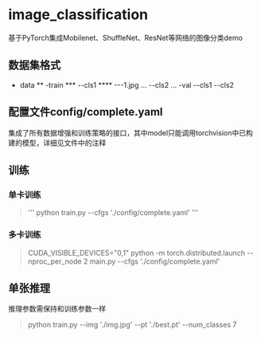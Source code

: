 # image_classification
基于PyTorch集成Mobilenet、ShuffleNet、ResNet等网络的图像分类demo

## 数据集格式
* data
** -train
*** --cls1
**** ---1.jpg
      ...
    --cls2
    ...
   -val
    --cls1
    --cls2

## 配置文件config/complete.yaml
集成了所有数据增强和训练策略的接口，其中model只能调用torchvision中已构建的模型，详细见文件中的注释

## 训练
### 单卡训练
> ''' python train.py --cfgs './config/complete.yaml' '''
### 多卡训练
> CUDA_VISIBLE_DEVICES="0,1" python -m torch.distributed.launch --nproc_per_node 2 main.py --cfgs './config/complete.yaml'

## 单张推理
推理参数需保持和训练参数一样
> python train.py --img './img.jpg' --pt './best.pt' --num_classes 7
